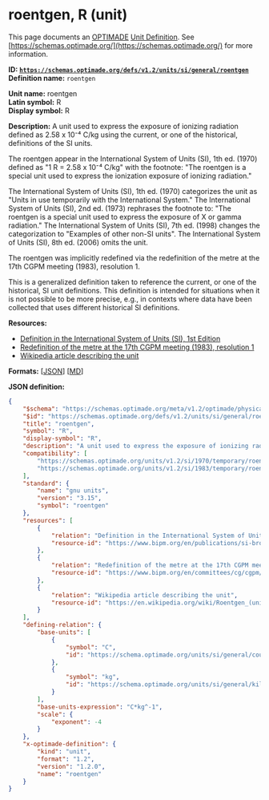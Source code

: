 # roentgen, R (unit)

This page documents an [OPTIMADE](https://www.optimade.org/) [Unit Definition](https://schemas.optimade.org/#definitions). See [https://schemas.optimade.org/](https://schemas.optimade.org/) for more information.

**ID: [`https://schemas.optimade.org/defs/v1.2/units/si/general/roentgen`](https://schemas.optimade.org/defs/v1.2/units/si/general/roentgen)**  
**Definition name:** `roentgen`

**Unit name:** roentgen  
**Latin symbol:** R  
**Display symbol:** R  
  
**Description:** A unit used to express the exposure of ionizing radiation defined as 2.58 x 10⁻⁴ C/kg using the current, or one of the historical, definitions of the SI units.

The roentgen appear in the International System of Units (SI), 1th ed. (1970) defined as "1 R = 2.58 x 10⁻⁴ C/kg" with the footnote: "The roentgen is a special unit used to express the ionization exposure of ionizing radiation."

The International System of Units (SI), 1th ed. (1970) categorizes the unit as "Units in use temporarily with the International System."
The International System of Units (SI), 2nd ed. (1973) rephrases the footnote to: "The roentgen is a special unit used to express the exposure of X or gamma radiation."
The International System of Units (SI), 7th ed. (1998) changes the categorization to "Examples of other non-SI units".
The International System of Units (SI), 8th ed. (2006) omits the unit.

The roentgen was implicitly redefined via the redefinition of the metre at the 17th CGPM meeting (1983), resolution 1.

This is a generalized definition taken to reference the current, or one of the historical, SI unit definitions.
This definition is intended for situations when it is not possible to be more precise, e.g., in contexts where data have been collected that uses different historical SI definitions.

**Resources:**

- [Definition in the International System of Units (SI), 1st Edition](https://www.bipm.org/en/publications/si-brochure)
- [Redefinition of the metre at the 17th CGPM meeting (1983), resolution 1](https://www.bipm.org/en/committees/cg/cgpm/17-1983/resolution-1)
- [Wikipedia article describing the unit](https://en.wikipedia.org/wiki/Roentgen_(unit))


**Formats:** [[JSON](roentgen.json)] [[MD](roentgen.md)]

**JSON definition:**

``` json
{
    "$schema": "https://schemas.optimade.org/meta/v1.2/optimade/physical_unit_definition.md",
    "$id": "https://schemas.optimade.org/defs/v1.2/units/si/general/roentgen",
    "title": "roentgen",
    "symbol": "R",
    "display-symbol": "R",
    "description": "A unit used to express the exposure of ionizing radiation defined as 2.58 x 10\u207b\u2074 C/kg using the current, or one of the historical, definitions of the SI units.\n\nThe roentgen appear in the International System of Units (SI), 1th ed. (1970) defined as \"1 R = 2.58 x 10\u207b\u2074 C/kg\" with the footnote: \"The roentgen is a special unit used to express the ionization exposure of ionizing radiation.\"\n\nThe International System of Units (SI), 1th ed. (1970) categorizes the unit as \"Units in use temporarily with the International System.\"\nThe International System of Units (SI), 2nd ed. (1973) rephrases the footnote to: \"The roentgen is a special unit used to express the exposure of X or gamma radiation.\"\nThe International System of Units (SI), 7th ed. (1998) changes the categorization to \"Examples of other non-SI units\".\nThe International System of Units (SI), 8th ed. (2006) omits the unit.\n\nThe roentgen was implicitly redefined via the redefinition of the metre at the 17th CGPM meeting (1983), resolution 1.\n\nThis is a generalized definition taken to reference the current, or one of the historical, SI unit definitions.\nThis definition is intended for situations when it is not possible to be more precise, e.g., in contexts where data have been collected that uses different historical SI definitions.",
    "compatibility": [
        "https://schemas.optimade.org/units/v1.2/si/1970/temporary/roentgen",
        "https://schemas.optimade.org/units/v1.2/si/1983/temporary/roentgen"
    ],
    "standard": {
        "name": "gnu units",
        "version": "3.15",
        "symbol": "roentgen"
    },
    "resources": [
        {
            "relation": "Definition in the International System of Units (SI), 1st Edition",
            "resource-id": "https://www.bipm.org/en/publications/si-brochure"
        },
        {
            "relation": "Redefinition of the metre at the 17th CGPM meeting (1983), resolution 1",
            "resource-id": "https://www.bipm.org/en/committees/cg/cgpm/17-1983/resolution-1"
        },
        {
            "relation": "Wikipedia article describing the unit",
            "resource-id": "https://en.wikipedia.org/wiki/Roentgen_(unit)"
        }
    ],
    "defining-relation": {
        "base-units": [
            {
                "symbol": "C",
                "id": "https://schema.optimade.org/units/si/general/coulomb"
            },
            {
                "symbol": "kg",
                "id": "https://schema.optimade.org/units/si/general/kilogram"
            }
        ],
        "base-units-expression": "C*kg^-1",
        "scale": {
            "exponent": -4
        }
    },
    "x-optimade-definition": {
        "kind": "unit",
        "format": "1.2",
        "version": "1.2.0",
        "name": "roentgen"
    }
}
```